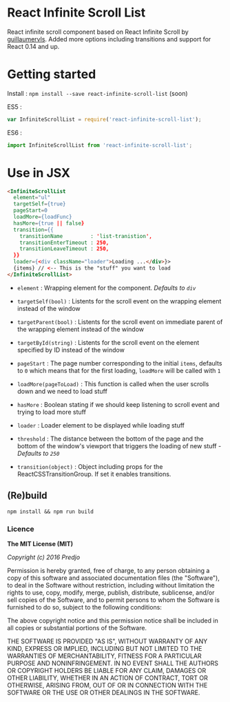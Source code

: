 React Infinite Scroll List
=====================

React infinite scroll component based on React Infinite Scroll by [guillaumervls](https://github.com/guillaumervls).
Added more options including transitions and support for React 0.14 and up.

# Getting started

Install : `npm install --save react-infinite-scroll-list` (soon)

ES5 :
```javascript
var InfiniteScrollList = require('react-infinite-scroll-list');
```

ES6 :
```javascript
import InfiniteScrollList from 'react-infinite-scroll-list';
```

# Use in JSX

```html
<InfiniteScrollList
  element="ul"
  targetSelf={true}
  pageStart=0
  loadMore={loadFunc}
  hasMore={true || false}
  transition={{
    transitionName         : 'list-tranistion',
    transitionEnterTimeout : 250,
    transitionLeaveTimeout : 250,
  }}
  loader={<div className="loader">Loading ...</div>}>
  {items} // <-- This is the "stuff" you want to load
</InfiniteScrollList>
```

- `element` : Wrapping element for the component. *Defaults to `div`*

- `targetSelf(bool)` : Listents for the scroll event on the wrapping element instead of the window

- `targetParent(bool)` : Listents for the scroll event on immediate parent of the wrapping element instead of the window

- `targetById(string)` : Listents for the scroll event on the element specified by ID instead of the window

- `pageStart` : The page number corresponding to the initial `items`, defaults to `0`
                which means that for the first loading, `loadMore` will be called with `1`

- `loadMore(pageToLoad)` : This function is called when the user scrolls down
                           and we need to load stuff

- `hasMore` : Boolean stating if we should keep listening to scroll event and
              trying to load more stuff

- `loader` : Loader element to be displayed while loading stuff

- `threshold` : The distance between the bottom of the page and the bottom of the
                window's viewport that triggers the loading of new stuff -
                *Defaults to `250`*

- `transition(object)` : Object including props for the ReactCSSTransitionGroup. If set it enables transitions.


## (Re)build

```
npm install && npm run build
```

### Licence

**The MIT License (MIT)**

*Copyright (c) 2016 Predjo*

Permission is hereby granted, free of charge, to any person obtaining a copy of
this software and associated documentation files (the "Software"), to deal in
the Software without restriction, including without limitation the rights to
use, copy, modify, merge, publish, distribute, sublicense, and/or sell copies of
the Software, and to permit persons to whom the Software is furnished to do so,
subject to the following conditions:

The above copyright notice and this permission notice shall be included in all
copies or substantial portions of the Software.

THE SOFTWARE IS PROVIDED "AS IS", WITHOUT WARRANTY OF ANY KIND, EXPRESS OR
IMPLIED, INCLUDING BUT NOT LIMITED TO THE WARRANTIES OF MERCHANTABILITY, FITNESS
FOR A PARTICULAR PURPOSE AND NONINFRINGEMENT. IN NO EVENT SHALL THE AUTHORS OR
COPYRIGHT HOLDERS BE LIABLE FOR ANY CLAIM, DAMAGES OR OTHER LIABILITY, WHETHER
IN AN ACTION OF CONTRACT, TORT OR OTHERWISE, ARISING FROM, OUT OF OR IN
CONNECTION WITH THE SOFTWARE OR THE USE OR OTHER DEALINGS IN THE SOFTWARE.

